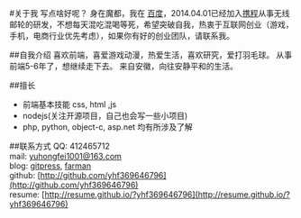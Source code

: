 #关于我
写点啥好呢？
身在魔都，我在 [百度](http://www.baidu.com)，2014.04.01已经加入[携程](http://www.ctrip.com/)从事无线邮轮的研发，不想每天混吃混喝等死，希望突破自我，热衷于互联网创业（游戏，手机，电商行业优先考虑），如果你有好的创业团队，请联系我。

##自我介绍
喜欢前端，喜爱游戏动漫，热爱生活，喜欢研究，爱打羽毛球。
从事前端5-6年了，想继续走下去。
来自安徽，向往安静平和的生活。

##擅长
* 前端基本技能 css, html ,js
* nodejs(关注开源项目，自己也会写一些小项目)
* php, python, object-c, asp.net 均有所涉及了解

##联系方式
QQ: 412465712  
mail: yuhongfei1001@163.com  
blog: [gitpress](http://blog.yhf369646796.gitpress.org/), [farman](http://farman.sinaapp.com)  
github: [http://github.com/yhf369646796](http://github.com/yhf369646796)  
resume: [http://resume.github.io/?yhf369646796](http://resume.github.io/?yhf369646796)